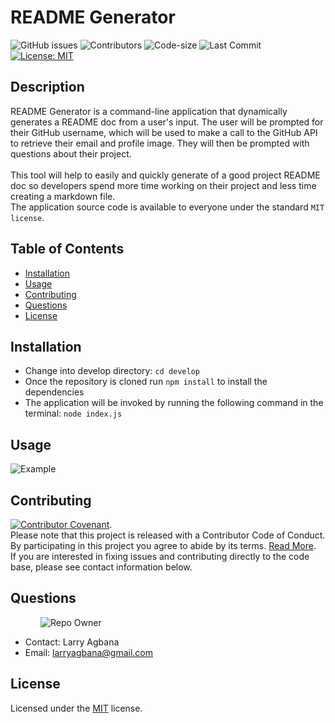 # README Generator

![GitHub issues](https://img.shields.io/github/issues-raw/Lagbana/README-Generator) ![Contributors](https://img.shields.io/github/contributors/Lagbana/README-Generator) ![Code-size](https://img.shields.io/github/languages/code-size/Lagbana/README-Generator) ![Last Commit](https://img.shields.io/github/last-commit/Lagbana/README-Generator) [![License: MIT](https://img.shields.io/badge/License-MIT-yellow.svg)](https://opensource.org/licenses/MIT)

## Description
README Generator is a command-line application that dynamically generates a README doc from a user's input. The user will be prompted for their GitHub username, which will be used to make a call to the GitHub API to retrieve their email and profile image. They will then be prompted with questions about their project.<br/><br/> This tool will help to easily and quickly generate of a good project README doc so developers spend more time working on their project and less time creating a markdown file.<br/>The application source code is available to everyone under the standard `MIT license`.

## Table of Contents

* [Installation](#installation)
* [Usage](#usage)
* [Contributing](#contributing)
* [Questions](#questions)
* [License](#license)

## Installation
 - Change into develop directory: `cd develop` 
 - Once the repository is cloned run `npm install` to install the dependencies 
 - The application will be invoked by running the following command in the terminal: `node index.js` 

## Usage
![Example](/resources/readme.gif)

## Contributing
[![Contributor Covenant](https://img.shields.io/badge/Contributor%20Covenant-v2.0%20adopted-ff69b4.svg)](code_of_conduct.md).<br/>Please note that this project is released with a Contributor Code of Conduct. By participating in this project you agree to abide by its terms. [Read More](https://www.contributor-covenant.org/version/2/0/code_of_conduct/).<br/> If you are interested in fixing issues and contributing directly to the code base, please see contact information below.

## Questions

<p style="margin-left:3rem">
  <img alt="Repo Owner" src="https://avatars0.githubusercontent.com/u/25419874?v=4&s=125">
  </p>

* Contact: Larry Agbana
* Email: larryagbana@gmail.com

## License
Licensed under the [MIT](https://choosealicense.com/licenses/mit/) license.
